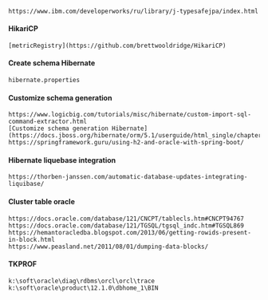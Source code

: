 ####  

    https://www.ibm.com/developerworks/ru/library/j-typesafejpa/index.html

#### HikariCP

    [metricRegistry](https://github.com/brettwooldridge/HikariCP)

#### Create schema Hibernate

    hibernate.properties

#### Customize schema generation

    https://www.logicbig.com/tutorials/misc/hibernate/custom-import-sql-command-extractor.html
    [Customize schema generation Hibernate](https://docs.jboss.org/hibernate/orm/5.1/userguide/html_single/chapters/schema/Schema.html)
    https://springframework.guru/using-h2-and-oracle-with-spring-boot/

#### Hibernate liquebase integration

    https://thorben-janssen.com/automatic-database-updates-integrating-liquibase/

#### Cluster table oracle

    https://docs.oracle.com/database/121/CNCPT/tablecls.htm#CNCPT94767
    https://docs.oracle.com/database/121/TGSQL/tgsql_indc.htm#TGSQL869
    https://hemantoracledba.blogspot.com/2013/06/getting-rowids-present-in-block.html
    https://www.peasland.net/2011/08/01/dumping-data-blocks/

#### TKPROF

    k:\soft\oracle\diag\rdbms\orcl\orcl\trace
    k:\soft\oracle\product\12.1.0\dbhome_1\BIN